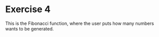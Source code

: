 # Exercise 4
This is the Fibonacci function, where the user puts how many
numbers wants to be generated.

